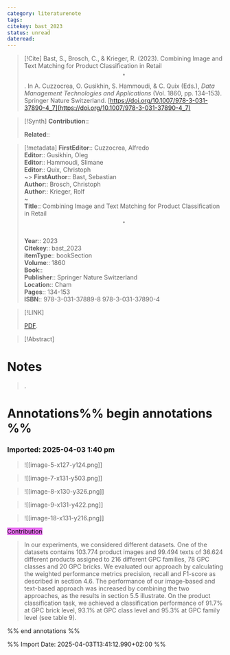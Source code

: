 ```yaml
---
category: literaturenote
tags: 
citekey: bast_2023
status: unread
dateread:
---
```


> [!Cite]
> Bast, S., Brosch, C., & Krieger, R. (2023). Combining Image and Text Matching for Product Classification in Retail$$^*$$. In A. Cuzzocrea, O. Gusikhin, S. Hammoudi, & C. Quix (Eds.), _Data Management Technologies and Applications_ (Vol. 1860, pp. 134–153). Springer Nature Switzerland. [https://doi.org/10.1007/978-3-031-37890-4_7](https://doi.org/10.1007/978-3-031-37890-4_7)

>[!Synth]
>**Contribution**:: 
>
>**Related**:: 
>

>[!metadata]
> **FirstEditor**:: Cuzzocrea, Alfredo  
> **Editor**:: Gusikhin, Oleg  
> **Editor**:: Hammoudi, Slimane  
> **Editor**:: Quix, Christoph  
~> **FirstAuthor**:: Bast, Sebastian  
> **Author**:: Brosch, Christoph  
> **Author**:: Krieger, Rolf  
~    
> **Title**:: Combining Image and Text Matching for Product Classification in Retail$$^*$$  
> **Year**:: 2023   
> **Citekey**:: bast_2023  
> **itemType**:: bookSection  
> **Volume**:: 1860  
> **Book**::   
> **Publisher**:: Springer Nature Switzerland  
> **Location**:: Cham   
> **Pages**:: 134-153  
> **ISBN**:: 978-3-031-37889-8 978-3-031-37890-4    

> [!LINK] 
>
>  [PDF](file:///home/cbrosch/Zotero/storage/IFRTMCSA/Bast%20et%20al.%20-%202023%20-%20Combining%20Image%20and%20Text%20Matching%20for%20Product%20Classification%20in%20Retail$$^$$.pdf).

> [!Abstract]
>> 
# Notes
>.


# Annotations%% begin annotations %%



### Imported: 2025-04-03 1:40 pm




> ![[image-5-x127-y124.png]]


> ![[image-7-x131-y503.png]]


> ![[image-8-x130-y326.png]]


> ![[image-9-x131-y422.png]]


> ![[image-18-x131-y216.png]]

<mark style="background-color: #e56eee">Contribution</mark>
> In our experiments, we considered different datasets. One of the datasets contains 103.774 product images and 99.494 texts of 36.624 different products assigned to 216 different GPC families, 78 GPC classes and 20 GPC bricks. We evaluated our approach by calculating the weighted performance metrics precision, recall and F1-score as described in section 4.6. The performance of our image-based and text-based approach was increased by combining the two approaches, as the results in section 5.5 illustrate. On the product classification task, we achieved a classification performance of 91.7% at GPC brick level, 93.1% at GPC class level and 95.3% at GPC family level (see table 9).


%% end annotations %%

%% Import Date: 2025-04-03T13:41:12.990+02:00 %%
